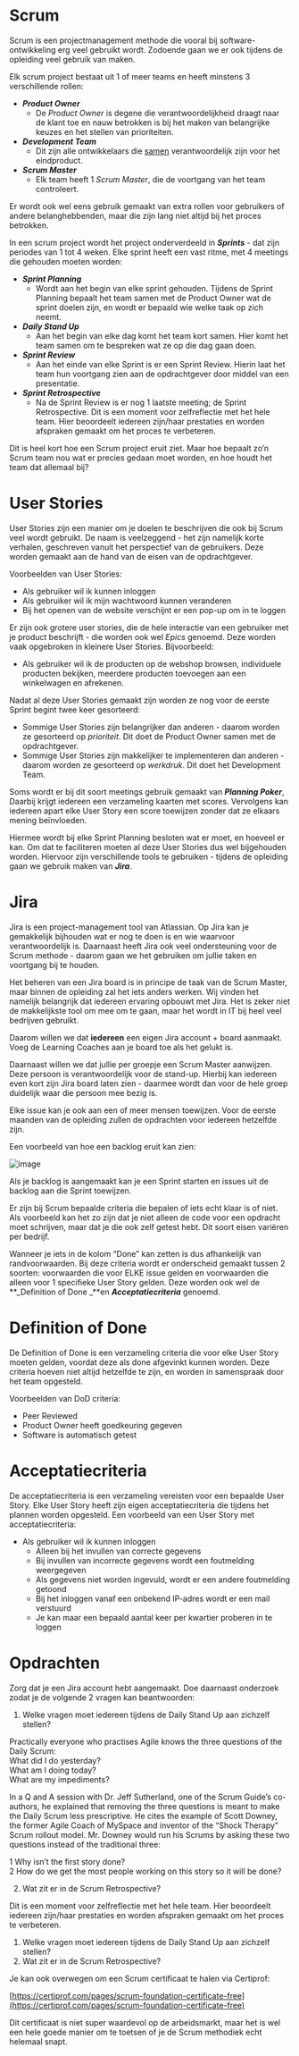 # Scrum 

Scrum is een projectmanagement methode die vooral bij software-ontwikkeling erg veel gebruikt wordt. Zodoende gaan we er ook tijdens de opleiding veel gebruik van maken.

Elk scrum project bestaat uit 1 of meer teams en heeft minstens 3 verschillende rollen:



* **_Product Owner_** 
    * De _Product Owner_ is degene die verantwoordelijkheid draagt naar de klant toe en nauw betrokken is bij het maken van belangrijke keuzes en het stellen van prioriteiten.
* **_Development Team_**
    * Dit zijn alle ontwikkelaars die <span style="text-decoration:underline;">samen</span> verantwoordelijk zijn voor het eindproduct. 
* **_Scrum Master_**
    * Elk team heeft 1 _Scrum Master_, die de voortgang van het team controleert.

Er wordt ook wel eens gebruik gemaakt van extra rollen voor gebruikers of andere belanghebbenden, maar die zijn lang niet altijd bij het proces betrokken.

In een scrum project wordt het project onderverdeeld in **_Sprints_** - dat zijn periodes van 1 tot 4 weken. Elke sprint heeft een vast ritme, met 4 meetings die gehouden moeten worden:



* **_Sprint Planning_**
    * Wordt aan het begin van elke sprint gehouden. Tijdens de Sprint Planning bepaalt het team samen met de Product Owner wat de sprint doelen zijn, en wordt er bepaald wie welke taak op zich neemt.
* **_Daily Stand Up_**
    * Aan het begin van elke dag komt het team kort samen. Hier komt het team samen om te bespreken wat ze op die dag gaan doen.
* **_Sprint Review_**
    * Aan het einde van elke Sprint is er een Sprint Review. Hierin laat het team hun voortgang zien aan de opdrachtgever door middel van een presentatie.
* **_Sprint Retrospective_**
    * Na de Sprint Review is er nog 1 laatste meeting; de Sprint Retrospective. Dit is een moment voor zelfreflectie met het hele team. Hier beoordeelt iedereen zijn/haar prestaties en worden afspraken gemaakt om het proces te verbeteren.

Dit is heel kort hoe een Scrum project eruit ziet. Maar hoe bepaalt zo’n Scrum team nou wat er precies gedaan moet worden, en hoe houdt het team dat allemaal bij?


# User Stories

User Stories zijn een manier om je doelen te beschrijven die ook bij Scrum veel wordt gebruikt. De naam is veelzeggend - het zijn namelijk korte verhalen, geschreven vanuit het perspectief van de gebruikers. Deze worden gemaakt aan de hand van de eisen van de opdrachtgever.

Voorbeelden van User Stories:



* Als gebruiker wil ik kunnen inloggen
* Als gebruiker wil ik mijn wachtwoord kunnen veranderen
* Bij het openen van de website verschijnt er een pop-up om in te loggen

Er zijn ook grotere user stories, die de hele interactie van een gebruiker met je product beschrijft - die worden ook wel _Epics_ genoemd. Deze worden vaak opgebroken in kleinere User Stories. Bijvoorbeeld:



* Als gebruiker wil ik de producten op de webshop browsen, individuele producten bekijken, meerdere producten toevoegen aan een winkelwagen en afrekenen.

Nadat al deze User Stories gemaakt zijn worden ze nog voor de eerste Sprint begint twee keer gesorteerd:



* Sommige User Stories zijn belangrijker dan anderen - daarom worden ze gesorteerd op _prioriteit_. Dit doet de Product Owner samen met de opdrachtgever.
* Sommige User Stories zijn makkelijker te implementeren dan anderen - daarom worden ze gesorteerd op _werkdruk_. Dit doet het Development Team.

Soms wordt er bij dit soort meetings gebruik gemaakt van **_Planning Poker_**, Daarbij krijgt iedereen een verzameling kaarten met scores. Vervolgens kan iedereen apart elke User Story een score toewijzen zonder dat ze elkaars mening beïnvloeden. 

Hiermee wordt bij elke Sprint Planning besloten wat er moet, en hoeveel er kan. Om dat te faciliteren moeten al deze User Stories dus wel bijgehouden worden. Hiervoor zijn verschillende tools te gebruiken - tijdens de opleiding gaan we gebruik maken van **_Jira_**.




# Jira

Jira is een project-management tool van Atlassian. Op Jira kan je gemakkelijk bijhouden wat er nog te doen is en wie waarvoor verantwoordelijk is. Daarnaast heeft Jira ook veel ondersteuning voor de Scrum methode - daarom gaan we het gebruiken om jullie taken en voortgang bij te houden.

Het beheren van een Jira board is in principe de taak van de Scrum Master, maar binnen de opleiding zal het iets anders werken. Wij vinden het namelijk belangrijk dat iedereen ervaring opbouwt met Jira. Het is zeker niet de makkelijkste tool om mee om te gaan, maar het wordt in IT bij heel veel bedrijven gebruikt.

Daarom willen we dat **iedereen** een eigen Jira account + board aanmaakt. Voeg de Learning Coaches aan je board toe als het gelukt is.

Daarnaast willen we dat jullie per groepje een Scrum Master aanwijzen. Deze persoon is verantwoordelijk voor de stand-up. Hierbij kan iedereen even kort zijn Jira board laten zien - daarmee wordt dan voor de hele groep duidelijk waar die persoon mee bezig is.

Elke issue kan je ook aan een of meer mensen toewijzen. Voor de eerste maanden van de opleiding zullen de opdrachten voor iedereen hetzelfde zijn. 

Een voorbeeld van hoe een backlog eruit kan zien:

![image](images/image1.png)

Als je backlog is aangemaakt kan je een Sprint starten en issues uit de backlog aan die Sprint toewijzen.

Er zijn bij Scrum bepaalde criteria die bepalen of iets echt klaar is of niet. Als voorbeeld kan het zo zijn dat je niet alleen de code voor een opdracht moet schrijven, maar dat je die ook zelf getest hebt. Dit soort eisen variëren per bedrijf.

Wanneer je iets in de kolom “Done” kan zetten is dus afhankelijk van randvoorwaarden. Bij deze criteria wordt er onderscheid gemaakt tussen 2 soorten: voorwaarden die voor ELKE issue gelden en voorwaarden die alleen voor 1 specifieke User Story gelden. Deze worden ook wel de **_Definition of Done _**en **_Acceptatiecriteria_** genoemd.


# Definition of Done

De Definition of Done is een verzameling criteria die voor elke User Story moeten gelden, voordat deze als done afgevinkt kunnen worden. Deze criteria hoeven niet altijd hetzelfde te zijn, en worden in samenspraak door het team opgesteld. 

Voorbeelden van DoD criteria:

* Peer Reviewed
* Product Owner heeft goedkeuring gegeven
* Software is automatisch getest


# Acceptatiecriteria

De acceptatiecriteria is een verzameling vereisten voor een bepaalde User Story. Elke User Story heeft zijn eigen acceptatiecriteria die tijdens het plannen worden opgesteld. Een voorbeeld van een User Story met acceptatiecriteria:

* Als gebruiker wil ik kunnen inloggen
    * Alleen bij het invullen van correcte gegevens
    * Bij invullen van incorrecte gegevens wordt een foutmelding weergegeven
    * Als gegevens niet worden ingevuld, wordt er een andere foutmelding getoond
    * Bij het inloggen vanaf een onbekend IP-adres wordt er een mail verstuurd
    * Je kan maar een bepaald aantal keer per kwartier proberen in te loggen


# Opdrachten

Zorg dat je een Jira account hebt aangemaakt. Doe daarnaast onderzoek zodat je de volgende 2 vragen kan beantwoorden:

1. Welke vragen moet iedereen tijdens de Daily Stand Up aan zichzelf stellen?  

Practically everyone who practises Agile knows the three questions of the Daily Scrum:  
What did I do yesterday?  
What am I doing today?  
What are my impediments?  

In a Q and A session with Dr. Jeff Sutherland, one of the Scrum Guide’s co-authors, he explained that removing the three questions is meant to make the Daily Scrum less prescriptive.
He cites the example of Scott Downey, the former Agile Coach of MySpace and inventor of the “Shock Therapy” Scrum rollout model. Mr. Downey would run his Scrums by asking these two questions instead of the traditional three:  

1 Why isn’t the first story done?   
2 How do we get the most people working on this story so it will be done? 

2. Wat zit er in de Scrum Retrospective?  

Dit is een moment voor zelfreflectie met het hele team. Hier beoordeelt iedereen zijn/haar prestaties en worden afspraken gemaakt om het proces te verbeteren.
1. Welke vragen moet iedereen tijdens de Daily Stand Up aan zichzelf stellen?
2. Wat zit er in de Scrum Retrospective?

Je kan ook overwegen om een Scrum certificaat te halen via Certiprof: 

[https://certiprof.com/pages/scrum-foundation-certificate-free](https://certiprof.com/pages/scrum-foundation-certificate-free)

Dit certificaat is niet super waardevol op de arbeidsmarkt, maar het is wel een hele goede manier om te toetsen of je de Scrum methodiek echt helemaal snapt.